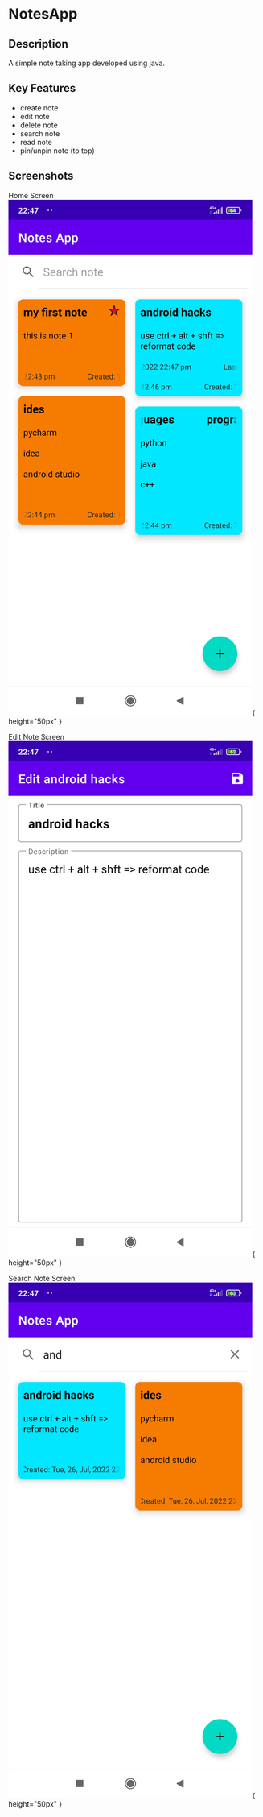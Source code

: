 # NotesApp

## Description

A simple note taking app developed using java.

## Key Features

- create note
- edit note
- delete note
- search note
- read note
- pin/unpin note (to top)

## Screenshots

Home Screen 
![home screen](./screenshots/1658857152507.jpg){ height="50px" }

Edit Note Screen
![edit note screen](./screenshots/1658857152546.jpg){ height="50px" }

Search Note Screen
![search note screen](./screenshots/1658857152574.jpg){ height="50px" }
